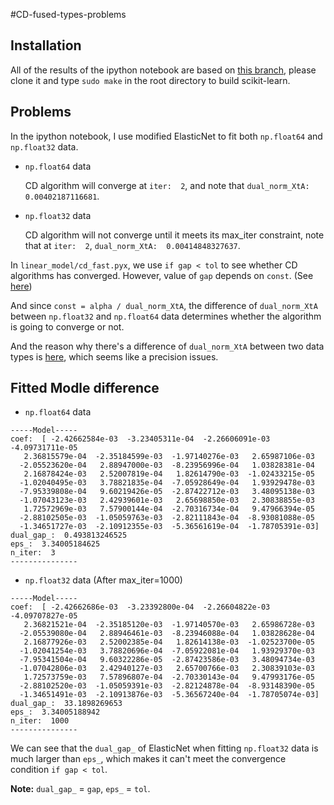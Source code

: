 #CD-fused-types-problems

## Installation
All of the results of the ipython notebook are based on [this branch](https://github.com/yenchenlin/scikit-learn/tree/cd-fused-types-problems), please clone it and type `sudo make` in the root directory to build scikit-learn.

## Problems

In the ipython notebook, I use modified ElasticNet to fit both `np.float64` and `np.float32` data.

- `np.float64` data 

  CD algorithm will converge at `iter:  2`, and note that `dual_norm_XtA:  0.00402187116681`.
  
- `np.float32` data 

  CD algorithm will not converge until it meets its max_iter constraint, note that at `iter:  2`, `dual_norm_XtA:  0.00414848327637`.
  
In `linear_model/cd_fast.pyx`, we use `if gap < tol` to see whether CD algorithms has converged. 
However, value of `gap` depends on `const`. (See [here](https://github.com/yenchenlin/scikit-learn/blob/cd-fused-types-problems/sklearn/linear_model/cd_fast.pyx#L315-L319))

And since `const = alpha / dual_norm_XtA`, the difference of `dual_norm_XtA` between `np.float32` and `np.float64` data determines whether the algorithm is going to converge or not.

And the reason why there's a difference of `dual_norm_XtA` between two data types is [here](https://github.com/yenchenlin/scikit-learn/blob/cd-fused-types-problems/sklearn/linear_model/cd_fast.pyx#L271-L274), which seems like a precision issues.

## Fitted Modle difference

- `np.float64` data 
```
-----Model-----
coef:  [ -2.42662584e-03  -3.23405311e-04  -2.26606091e-03  -4.09731711e-05
   2.36815579e-04  -2.35184599e-03  -1.97140276e-03   2.65987106e-03
  -2.05523620e-04   2.88947000e-03  -8.23956996e-04   1.03828381e-04
   2.16878424e-03   2.52007819e-04   1.82614790e-03  -1.02433215e-05
  -1.02040495e-03   3.78821835e-04  -7.05928649e-04   1.93929478e-03
  -7.95339808e-04   9.60219426e-05  -2.87422712e-03   3.48095138e-03
  -1.07043123e-03   2.42939601e-03   2.65698850e-03   2.30838855e-03
   1.72572969e-03   7.57900144e-04  -2.70316734e-04   9.47966394e-05
  -2.88102505e-03  -1.05059763e-03  -2.82111843e-04  -8.93081088e-05
  -1.34651727e-03  -2.10912355e-03  -5.36561619e-04  -1.78705391e-03]
dual_gap_:  0.493813246525
eps_:  3.34005184625
n_iter:  3
---------------
```
- `np.float32` data (After max_iter=1000)
```
-----Model-----
coef:  [ -2.42662686e-03  -3.23392800e-04  -2.26604822e-03  -4.09707827e-05
   2.36821521e-04  -2.35185120e-03  -1.97140570e-03   2.65986728e-03
  -2.05539080e-04   2.88946461e-03  -8.23946088e-04   1.03828628e-04
   2.16877926e-03   2.52002385e-04   1.82614138e-03  -1.02523700e-05
  -1.02041254e-03   3.78820696e-04  -7.05922081e-04   1.93929370e-03
  -7.95341504e-04   9.60322286e-05  -2.87423586e-03   3.48094734e-03
  -1.07042806e-03   2.42940127e-03   2.65700766e-03   2.30839103e-03
   1.72573759e-03   7.57896807e-04  -2.70330143e-04   9.47993176e-05
  -2.88102520e-03  -1.05059391e-03  -2.82124878e-04  -8.93148390e-05
  -1.34651491e-03  -2.10913876e-03  -5.36567240e-04  -1.78705074e-03]
dual_gap_:  33.1898269653
eps_:  3.34005188942
n_iter:  1000
---------------
```

We can see that the `dual_gap_` of ElasticNet when fitting `np.float32` data is much larger than `eps_`, which makes it can't meet the convergence condition `if gap < tol`. 

**Note:** `dual_gap_` = `gap`, `eps_` = `tol`.
